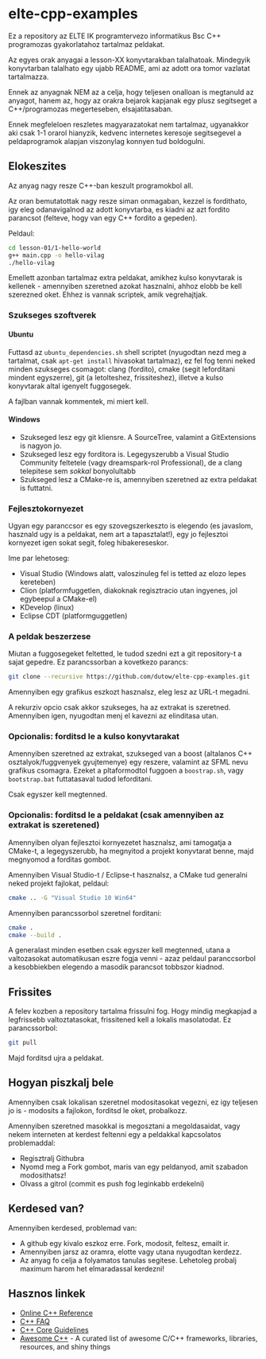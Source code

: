 elte-cpp-examples
=====

Ez a repository az ELTE IK programtervezo informatikus Bsc C++ programozas gyakorlatahoz tartalmaz peldakat.

Az egyes orak anyagai a lesson-XX konyvtarakban talalhatoak. Mindegyik konyvtarban talalhato egy ujabb README, ami az adott ora tomor vazlatat tartalmazza.

Ennek az anyagnak NEM az a celja, hogy teljesen onalloan is megtanuld az anyagot, hanem az, hogy az orakra bejarok kapjanak egy plusz segitseget a C++/programozas megerteseben, elsajatitasaban.

Ennek megfeleloen reszletes magyarazatokat nem tartalmaz, ugyanakkor aki csak 1-1 orarol hianyzik, kedvenc internetes keresoje segitsegevel a peldaprogramok alapjan viszonylag konnyen tud boldogulni.


Elokeszites
-----

Az anyag nagy resze C++-ban keszult programokbol all. 

Az oran bemutatottak nagy resze siman onmagaban, kezzel is fordithato, igy eleg odanavigalnod az adott konyvtarba, es kiadni az azt fordito parancsot (felteve, hogy van egy C++ fordito a gepeden). 

Peldaul:

```bash
cd lesson-01/1-hello-world
g++ main.cpp -o hello-vilag
./hello-vilag
```

Emellett azonban tartalmaz extra peldakat, amikhez kulso konyvtarak is kellenek - amennyiben szeretned azokat hasznalni, ahhoz elobb be kell szerezned oket. Ehhez is vannak scriptek, amik vegrehajtjak.


### Szukseges szoftverek

#### Ubuntu

Futtasd az `ubuntu_dependencies.sh` shell scriptet (nyugodtan nezd meg a tartalmat, csak `apt-get install` hivasokat tartalmaz), ez fel fog tenni neked minden szukseges csomagot: clang (fordito), cmake (segit leforditani mindent egyszerre), git (a letolteshez, frissiteshez), illetve a kulso konyvtarak altal igenyelt fuggosegek. 

A fajlban vannak kommentek, mi miert kell.

#### Windows

 * Szukseged lesz egy git kliensre. A SourceTree, valamint a GitExtensions is nagyon jo.
 * Szukseged lesz egy forditora is. Legegyszerubb a Visual Studio Community feltetele (vagy dreamspark-rol Professional), de a clang telepitese sem *sokkal* bonyolultabb
 * Szukseged lesz a CMake-re is, amennyiben szeretned az extra peldakat is futtatni.


### Fejlesztokornyezet

Ugyan egy paranccsor es egy szovegszerkeszto is elegendo (es javaslom, hasznald ugy is a peldakat, nem art a tapasztalat!), egy jo fejlesztoi kornyezet igen sokat segit, foleg hibakereseskor.

Ime par lehetoseg:

 * Visual Studio (Windows alatt, valoszinuleg fel is tetted az elozo lepes kereteben)
 * Clion (platformfuggetlen, diakoknak regisztracio utan ingyenes, jol egybeepul a CMake-el)
 * KDevelop (linux)
 * Eclipse CDT (platformguggetlen)


### A peldak beszerzese

Miutan a fuggosegeket feltetted, le tudod szedni ezt a git repository-t a sajat gepedre. Ez parancssorban a kovetkezo parancs:

```bash
git clone --recursive https://github.com/dutow/elte-cpp-examples.git
```

Amennyiben egy grafikus eszkozt hasznalsz, eleg lesz az URL-t megadni.

A rekurziv opcio csak akkor szukseges, ha az extrakat is szeretned. Amennyiben igen, nyugodtan menj el kavezni az elinditasa utan.


### Opcionalis: forditsd le a kulso konyvtarakat

Amennyiben szeretned az extrakat, szukseged van a boost (altalanos C++ osztalyok/fuggvenyek gyujtemenye) egy reszere, valamint az SFML nevu grafikus csomagra. Ezeket a pltaformodtol fuggoen a `boostrap.sh`, vagy `bootstrap.bat` futtatasaval tudod leforditani.

Csak egyszer kell megtenned.


### Opcionalis: forditsd le a peldakat (csak amennyiben az extrakat is szeretened)

Amennyiben olyan fejlesztoi kornyezetet hasznalsz, ami tamogatja a CMake-t, a legegyszerubb, ha megnyitod a projekt konyvtarat benne, majd megnyomod a forditas gombot.

Amennyiben Visual Studio-t / Eclipse-t hasznalsz, a CMake tud generalni neked projekt fajlokat, peldaul:

```bash
cmake .. -G "Visual Studio 10 Win64"
```

Amennyiben parancssorbol szeretnel forditani:

```bash
cmake .
cmake --build .
```

A generalast minden esetben csak egyszer kell megtenned, utana a valtozasokat automatikusan eszre fogja venni - azaz peldaul paranccsorbol a kesobbiekben elegendo a masodik parancsot tobbszor kiadnod.


Frissites
---

A felev kozben a repository tartalma frissulni fog. Hogy mindig megkapjad a legfrissebb valtoztatasokat, frissitened kell a lokalis masolatodat. Ez parancssorbol:

```bash
git pull
```

Majd forditsd ujra a peldakat.


Hogyan piszkalj bele
---

Amennyiben csak lokalisan szeretnel modositasokat vegezni, ez igy teljesen jo is - modosits a fajlokon, forditsd le oket, probalkozz.

Amennyiben szeretned masokkal is megosztani a megoldasaidat, vagy nekem interneten at kerdest feltenni egy a peldakkal kapcsolatos problemaddal:

* Regisztralj Githubra
* Nyomd meg a Fork gombot, maris van egy peldanyod, amit szabadon modosithatsz!
* Olvass a gitrol (commit es push fog leginkabb erdekelni)


Kerdesed van?
---

Amennyiben kerdesed, problemad van:

 * A github egy kivalo eszkoz erre. Fork, modosit, feltesz, emailt ir.
 * Amennyiben jarsz az oramra, elotte vagy utana nyugodtan kerdezz.
 * Az anyag fo celja a folyamatos tanulas segitese. Lehetoleg probalj maximum harom het elmaradassal kerdezni!


Hasznos linkek
---

 * [Online C++ Reference](http://en.cppreference.com/w/)
 * [C++ FAQ](https://isocpp.org/faq)
 * [C++ Core Guidelines](https://github.com/isocpp/CppCoreGuidelines)
 * [Awesome C++](https://github.com/fffaraz/awesome-cpp) - A curated list of awesome C/C++ frameworks, libraries, resources, and shiny things
